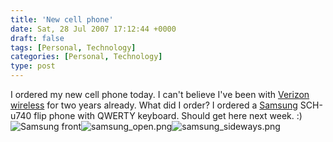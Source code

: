 ```yaml
---
title: 'New cell phone'
date: Sat, 28 Jul 2007 17:12:44 +0000
draft: false
tags: [Personal, Technology]
categories: [Personal, Technology]
type: post
---
```


I ordered my new cell phone today. I can't believe I've been with [Verizon wireless](http://www.verizonwireless.com) for two years already. What did I order? I ordered a [Samsung](http://www.samsung.com) SCH-u740 flip phone with QWERTY keyboard. Should get here next week. :) ![Samsung front](http://zeusville.files.wordpress.com/2007/07/samsung_front.png)![samsung_open.png](http://zeusville.files.wordpress.com/2007/07/samsung_open.png)![samsung_sideways.png](http://zeusville.files.wordpress.com/2007/07/samsung_sideways.png)